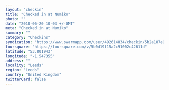 ```yaml
---
layout: "checkin"
title: "Checked in at Numiko"
photo: ""
date: "2018-06-20 10-03 +/-GMT"
meta: "Checked in at Numiko"
summary: ""
category: "Checkins"
syndication: "https://www.swarmapp.com/user/492614834/checkin/5b2a187e9e0d54002cffc694"
foursquare: "https://foursquare.com/v/5b0d19f15a2c91002c42611d"
latitude: "53.801943"
longitude: "-1.547355"
address: ""
locality: "Leeds"
region: "Leeds"
country: "United Kingdom"
twitterCard: false
---
```


